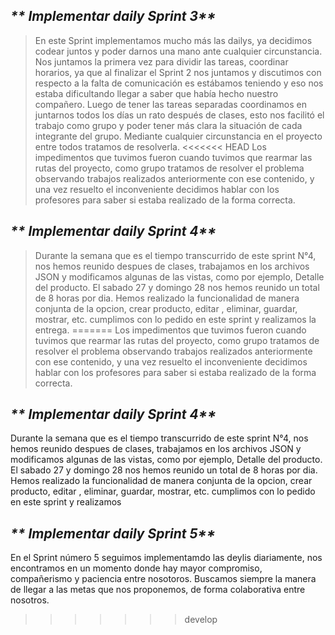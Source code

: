  ## _** Implementar daily Sprint 3**_

>En este Sprint implementamos mucho más las dailys, ya decidimos codear juntos y poder darnos una mano ante cualquier circunstancia. Nos juntamos  la primera vez para dividir las tareas, coordinar horarios, ya que al finalizar el Sprint 2 nos juntamos y discutimos con respecto a la falta de comunicación es estábamos teniendo y eso nos estaba dificultando llegar a saber que había hecho nuestro compañero. 
Luego de tener las tareas separadas  coordinamos en juntarnos todos los días un rato después de clases, esto nos facilitó el trabajo como grupo y poder tener más clara la situación de cada integrante del grupo. Mediante cualquier circunstancia en el proyecto entre todos tratamos de resolverla. 
<<<<<<< HEAD
Los impedimentos que tuvimos fueron cuando tuvimos que rearmar las rutas del proyecto, como grupo tratamos de resolver el problema observando trabajos realizados anteriormente con ese contenido, y una vez resuelto el inconveniente decidimos hablar con los profesores para saber si estaba realizado de la forma correcta. 

 ## _** Implementar daily Sprint 4**_

 >Durante la semana que es el tiempo transcurrido de este sprint N°4, nos hemos reunido despues de clases, trabajamos en los archivos JSON y modificamos algunas de las vistas, como por ejemplo, Detalle del producto.
 >El sabado 27 y domingo 28 nos hemos reunido un total de 8 horas por dia. Hemos realizado la funcionalidad de manera conjunta de la opcion, crear producto, editar , eliminar, guardar, mostrar, etc. cumplimos con lo pedido en este sprint y realizamos la entrega.
=======
Los impedimentos que tuvimos fueron cuando tuvimos que rearmar las rutas del proyecto, como grupo tratamos de resolver el problema observando trabajos realizados anteriormente con ese contenido, y una vez resuelto el inconveniente decidimos hablar con los profesores para saber si estaba realizado de la forma correcta.  

## _** Implementar daily Sprint 4**_

Durante la semana que es el tiempo transcurrido de este sprint N°4, nos hemos reunido despues de clases, trabajamos en los archivos JSON y modificamos algunas de las vistas, como por ejemplo, Detalle del producto. El sabado 27 y domingo 28 nos hemos reunido un total de 8 horas por dia. Hemos realizado la funcionalidad de manera conjunta de la opcion, crear producto, editar , eliminar, guardar, mostrar, etc. cumplimos con lo pedido en este sprint y realizamos

## _** Implementar daily Sprint 5**_

 En el Sprint número 5 seguimos implementamdo las deylis diariamente, nos encontramos en un momento donde hay mayor compromiso, compañerismo y paciencia entre nosotoros.
 Buscamos siempre la manera de llegar a las metas que nos proponemos, de forma colaborativa entre nosotros.
>>>>>>> develop

